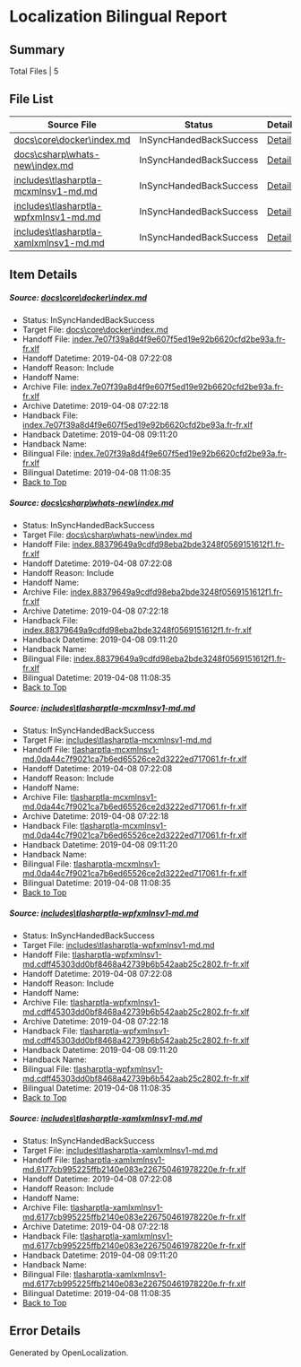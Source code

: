 # <a name='report-top'></a> Localization Bilingual Report

## Summary
 Total Files | 5

## File List
 Source File | Status | Details 
 ----------- | ------ | ------- 
 [docs\core\docker\index.md](https://github.com/OpenLocalizationTestOrg/docs/blob/f9ae43c1cac88dc83fee07b26d8333501f574532/docs/core/docker/index.md) | InSyncHandedBackSuccess | [Details](#b6fcac5f6062c8e1924794eda0e6b6061f43fa6c41)
 [docs\csharp\whats-new\index.md](https://github.com/OpenLocalizationTestOrg/docs/blob/f9ae43c1cac88dc83fee07b26d8333501f574532/docs/csharp/whats-new/index.md) | InSyncHandedBackSuccess | [Details](#157554dba0e071454c423cd2fd3be50d2be5cb112200)
 [includes\tlasharptla-mcxmlnsv1-md.md](https://github.com/OpenLocalizationTestOrg/docs/blob/f9ae43c1cac88dc83fee07b26d8333501f574532/includes/tlasharptla-mcxmlnsv1-md.md) | InSyncHandedBackSuccess | [Details](#7f5db1529571d6410041b50d8063bd0d689d9a4516225)
 [includes\tlasharptla-wpfxmlnsv1-md.md](https://github.com/OpenLocalizationTestOrg/docs/blob/f9ae43c1cac88dc83fee07b26d8333501f574532/includes/tlasharptla-wpfxmlnsv1-md.md) | InSyncHandedBackSuccess | [Details](#6466dd433df3d39362f1ce3ce231d5b0a7e450d516288)
 [includes\tlasharptla-xamlxmlnsv1-md.md](https://github.com/OpenLocalizationTestOrg/docs/blob/f9ae43c1cac88dc83fee07b26d8333501f574532/includes/tlasharptla-xamlxmlnsv1-md.md) | InSyncHandedBackSuccess | [Details](#ae7061415a4e55e2b3655222d10b6f2e02303dfb16292)

## Item Details
##### <a name='b6fcac5f6062c8e1924794eda0e6b6061f43fa6c41'></a> Source: [docs\core\docker\index.md](https://github.com/OpenLocalizationTestOrg/docs/blob/f9ae43c1cac88dc83fee07b26d8333501f574532/docs/core/docker/index.md)
* Status: InSyncHandedBackSuccess
* Target File: [docs\core\docker\index.md](https://github.com/OpenLocalizationTestOrg/docs.fr-fr/blob/e020d238201061127cb7ca3852eb7d3297db647c/docs/core/docker/index.md)
* Handoff File: [index.7e07f39a8d4f9e607f5ed19e92b6620cfd2be93a.fr-fr.xlf](https://github.com/OpenLocalizationTestOrg/docs.handoff/blob/9bd0671c6ea4d72e44988ff12d1712072be83ed2/ol-handoff/OpenLocalizationTestOrg/docs.fr-fr/master/p1-ht/index.7e07f39a8d4f9e607f5ed19e92b6620cfd2be93a.fr-fr.xlf)
* Handoff Datetime: 2019-04-08 07:22:08
* Handoff Reason: Include
* Handoff Name: 
* Archive File: [index.7e07f39a8d4f9e607f5ed19e92b6620cfd2be93a.fr-fr.xlf](https://github.com/OpenLocalizationTestOrg/docs.handoff/blob/4f2571c7fea34408718fc76088d055b4900e6976/ol-archive/OpenLocalizationTestOrg/docs.fr-fr/master/p1-ht/index.7e07f39a8d4f9e607f5ed19e92b6620cfd2be93a.fr-fr.xlf)
* Archive Datetime: 2019-04-08 07:22:18
* Handback File: [index.7e07f39a8d4f9e607f5ed19e92b6620cfd2be93a.fr-fr.xlf](https://github.com/OpenLocalizationTestOrg/docs.handback/blob/3cf201551175043088f08c9d7a4feeafb978260d/ol-handback/OpenLocalizationTestOrg/docs.fr-fr/master/p1-ht/index.7e07f39a8d4f9e607f5ed19e92b6620cfd2be93a.fr-fr.xlf)
* Handback Datetime: 2019-04-08 09:11:20
* Handback Name: 
* Bilingual File: [index.7e07f39a8d4f9e607f5ed19e92b6620cfd2be93a.fr-fr.xlf](https://github.com/OpenLocalizationTestOrg/docs.handback/blob/3cf201551175043088f08c9d7a4feeafb978260d/ol-handback/OpenLocalizationTestOrg/docs.fr-fr/master/p1-ht/index.7e07f39a8d4f9e607f5ed19e92b6620cfd2be93a.fr-fr.xlf)
* Bilingual Datetime: 2019-04-08 11:08:35
* [Back to Top](#report-top)

##### <a name='157554dba0e071454c423cd2fd3be50d2be5cb112200'></a> Source: [docs\csharp\whats-new\index.md](https://github.com/OpenLocalizationTestOrg/docs/blob/f9ae43c1cac88dc83fee07b26d8333501f574532/docs/csharp/whats-new/index.md)
* Status: InSyncHandedBackSuccess
* Target File: [docs\csharp\whats-new\index.md](https://github.com/OpenLocalizationTestOrg/docs.fr-fr/blob/e020d238201061127cb7ca3852eb7d3297db647c/docs/csharp/whats-new/index.md)
* Handoff File: [index.88379649a9cdfd98eba2bde3248f0569151612f1.fr-fr.xlf](https://github.com/OpenLocalizationTestOrg/docs.handoff/blob/9bd0671c6ea4d72e44988ff12d1712072be83ed2/ol-handoff/OpenLocalizationTestOrg/docs.fr-fr/master/p1-ht/index.88379649a9cdfd98eba2bde3248f0569151612f1.fr-fr.xlf)
* Handoff Datetime: 2019-04-08 07:22:08
* Handoff Reason: Include
* Handoff Name: 
* Archive File: [index.88379649a9cdfd98eba2bde3248f0569151612f1.fr-fr.xlf](https://github.com/OpenLocalizationTestOrg/docs.handoff/blob/4f2571c7fea34408718fc76088d055b4900e6976/ol-archive/OpenLocalizationTestOrg/docs.fr-fr/master/p1-ht/index.88379649a9cdfd98eba2bde3248f0569151612f1.fr-fr.xlf)
* Archive Datetime: 2019-04-08 07:22:18
* Handback File: [index.88379649a9cdfd98eba2bde3248f0569151612f1.fr-fr.xlf](https://github.com/OpenLocalizationTestOrg/docs.handback/blob/3cf201551175043088f08c9d7a4feeafb978260d/ol-handback/OpenLocalizationTestOrg/docs.fr-fr/master/p1-ht/index.88379649a9cdfd98eba2bde3248f0569151612f1.fr-fr.xlf)
* Handback Datetime: 2019-04-08 09:11:20
* Handback Name: 
* Bilingual File: [index.88379649a9cdfd98eba2bde3248f0569151612f1.fr-fr.xlf](https://github.com/OpenLocalizationTestOrg/docs.handback/blob/3cf201551175043088f08c9d7a4feeafb978260d/ol-handback/OpenLocalizationTestOrg/docs.fr-fr/master/p1-ht/index.88379649a9cdfd98eba2bde3248f0569151612f1.fr-fr.xlf)
* Bilingual Datetime: 2019-04-08 11:08:35
* [Back to Top](#report-top)

##### <a name='7f5db1529571d6410041b50d8063bd0d689d9a4516225'></a> Source: [includes\tlasharptla-mcxmlnsv1-md.md](https://github.com/OpenLocalizationTestOrg/docs/blob/f9ae43c1cac88dc83fee07b26d8333501f574532/includes/tlasharptla-mcxmlnsv1-md.md)
* Status: InSyncHandedBackSuccess
* Target File: [includes\tlasharptla-mcxmlnsv1-md.md](https://github.com/OpenLocalizationTestOrg/docs.fr-fr/blob/e020d238201061127cb7ca3852eb7d3297db647c/includes/tlasharptla-mcxmlnsv1-md.md)
* Handoff File: [tlasharptla-mcxmlnsv1-md.0da44c7f9021ca7b6ed65526ce2d3222ed717061.fr-fr.xlf](https://github.com/OpenLocalizationTestOrg/docs.handoff/blob/9bd0671c6ea4d72e44988ff12d1712072be83ed2/ol-handoff/OpenLocalizationTestOrg/docs.fr-fr/master/includes/tlasharptla-mcxmlnsv1-md.0da44c7f9021ca7b6ed65526ce2d3222ed717061.fr-fr.xlf)
* Handoff Datetime: 2019-04-08 07:22:08
* Handoff Reason: Include
* Handoff Name: 
* Archive File: [tlasharptla-mcxmlnsv1-md.0da44c7f9021ca7b6ed65526ce2d3222ed717061.fr-fr.xlf](https://github.com/OpenLocalizationTestOrg/docs.handoff/blob/4f2571c7fea34408718fc76088d055b4900e6976/ol-archive/OpenLocalizationTestOrg/docs.fr-fr/master/includes/tlasharptla-mcxmlnsv1-md.0da44c7f9021ca7b6ed65526ce2d3222ed717061.fr-fr.xlf)
* Archive Datetime: 2019-04-08 07:22:18
* Handback File: [tlasharptla-mcxmlnsv1-md.0da44c7f9021ca7b6ed65526ce2d3222ed717061.fr-fr.xlf](https://github.com/OpenLocalizationTestOrg/docs.handback/blob/3cf201551175043088f08c9d7a4feeafb978260d/ol-handback/OpenLocalizationTestOrg/docs.fr-fr/master/includes/tlasharptla-mcxmlnsv1-md.0da44c7f9021ca7b6ed65526ce2d3222ed717061.fr-fr.xlf)
* Handback Datetime: 2019-04-08 09:11:20
* Handback Name: 
* Bilingual File: [tlasharptla-mcxmlnsv1-md.0da44c7f9021ca7b6ed65526ce2d3222ed717061.fr-fr.xlf](https://github.com/OpenLocalizationTestOrg/docs.handback/blob/3cf201551175043088f08c9d7a4feeafb978260d/ol-handback/OpenLocalizationTestOrg/docs.fr-fr/master/includes/tlasharptla-mcxmlnsv1-md.0da44c7f9021ca7b6ed65526ce2d3222ed717061.fr-fr.xlf)
* Bilingual Datetime: 2019-04-08 11:08:35
* [Back to Top](#report-top)

##### <a name='6466dd433df3d39362f1ce3ce231d5b0a7e450d516288'></a> Source: [includes\tlasharptla-wpfxmlnsv1-md.md](https://github.com/OpenLocalizationTestOrg/docs/blob/f9ae43c1cac88dc83fee07b26d8333501f574532/includes/tlasharptla-wpfxmlnsv1-md.md)
* Status: InSyncHandedBackSuccess
* Target File: [includes\tlasharptla-wpfxmlnsv1-md.md](https://github.com/OpenLocalizationTestOrg/docs.fr-fr/blob/e020d238201061127cb7ca3852eb7d3297db647c/includes/tlasharptla-wpfxmlnsv1-md.md)
* Handoff File: [tlasharptla-wpfxmlnsv1-md.cdff45303dd0bf8468a42739b6b542aab25c2802.fr-fr.xlf](https://github.com/OpenLocalizationTestOrg/docs.handoff/blob/9bd0671c6ea4d72e44988ff12d1712072be83ed2/ol-handoff/OpenLocalizationTestOrg/docs.fr-fr/master/includes/tlasharptla-wpfxmlnsv1-md.cdff45303dd0bf8468a42739b6b542aab25c2802.fr-fr.xlf)
* Handoff Datetime: 2019-04-08 07:22:08
* Handoff Reason: Include
* Handoff Name: 
* Archive File: [tlasharptla-wpfxmlnsv1-md.cdff45303dd0bf8468a42739b6b542aab25c2802.fr-fr.xlf](https://github.com/OpenLocalizationTestOrg/docs.handoff/blob/4f2571c7fea34408718fc76088d055b4900e6976/ol-archive/OpenLocalizationTestOrg/docs.fr-fr/master/includes/tlasharptla-wpfxmlnsv1-md.cdff45303dd0bf8468a42739b6b542aab25c2802.fr-fr.xlf)
* Archive Datetime: 2019-04-08 07:22:18
* Handback File: [tlasharptla-wpfxmlnsv1-md.cdff45303dd0bf8468a42739b6b542aab25c2802.fr-fr.xlf](https://github.com/OpenLocalizationTestOrg/docs.handback/blob/3cf201551175043088f08c9d7a4feeafb978260d/ol-handback/OpenLocalizationTestOrg/docs.fr-fr/master/includes/tlasharptla-wpfxmlnsv1-md.cdff45303dd0bf8468a42739b6b542aab25c2802.fr-fr.xlf)
* Handback Datetime: 2019-04-08 09:11:20
* Handback Name: 
* Bilingual File: [tlasharptla-wpfxmlnsv1-md.cdff45303dd0bf8468a42739b6b542aab25c2802.fr-fr.xlf](https://github.com/OpenLocalizationTestOrg/docs.handback/blob/3cf201551175043088f08c9d7a4feeafb978260d/ol-handback/OpenLocalizationTestOrg/docs.fr-fr/master/includes/tlasharptla-wpfxmlnsv1-md.cdff45303dd0bf8468a42739b6b542aab25c2802.fr-fr.xlf)
* Bilingual Datetime: 2019-04-08 11:08:35
* [Back to Top](#report-top)

##### <a name='ae7061415a4e55e2b3655222d10b6f2e02303dfb16292'></a> Source: [includes\tlasharptla-xamlxmlnsv1-md.md](https://github.com/OpenLocalizationTestOrg/docs/blob/f9ae43c1cac88dc83fee07b26d8333501f574532/includes/tlasharptla-xamlxmlnsv1-md.md)
* Status: InSyncHandedBackSuccess
* Target File: [includes\tlasharptla-xamlxmlnsv1-md.md](https://github.com/OpenLocalizationTestOrg/docs.fr-fr/blob/e020d238201061127cb7ca3852eb7d3297db647c/includes/tlasharptla-xamlxmlnsv1-md.md)
* Handoff File: [tlasharptla-xamlxmlnsv1-md.6177cb995225ffb2140e083e226750461978220e.fr-fr.xlf](https://github.com/OpenLocalizationTestOrg/docs.handoff/blob/9bd0671c6ea4d72e44988ff12d1712072be83ed2/ol-handoff/OpenLocalizationTestOrg/docs.fr-fr/master/includes/tlasharptla-xamlxmlnsv1-md.6177cb995225ffb2140e083e226750461978220e.fr-fr.xlf)
* Handoff Datetime: 2019-04-08 07:22:08
* Handoff Reason: Include
* Handoff Name: 
* Archive File: [tlasharptla-xamlxmlnsv1-md.6177cb995225ffb2140e083e226750461978220e.fr-fr.xlf](https://github.com/OpenLocalizationTestOrg/docs.handoff/blob/4f2571c7fea34408718fc76088d055b4900e6976/ol-archive/OpenLocalizationTestOrg/docs.fr-fr/master/includes/tlasharptla-xamlxmlnsv1-md.6177cb995225ffb2140e083e226750461978220e.fr-fr.xlf)
* Archive Datetime: 2019-04-08 07:22:18
* Handback File: [tlasharptla-xamlxmlnsv1-md.6177cb995225ffb2140e083e226750461978220e.fr-fr.xlf](https://github.com/OpenLocalizationTestOrg/docs.handback/blob/3cf201551175043088f08c9d7a4feeafb978260d/ol-handback/OpenLocalizationTestOrg/docs.fr-fr/master/includes/tlasharptla-xamlxmlnsv1-md.6177cb995225ffb2140e083e226750461978220e.fr-fr.xlf)
* Handback Datetime: 2019-04-08 09:11:20
* Handback Name: 
* Bilingual File: [tlasharptla-xamlxmlnsv1-md.6177cb995225ffb2140e083e226750461978220e.fr-fr.xlf](https://github.com/OpenLocalizationTestOrg/docs.handback/blob/3cf201551175043088f08c9d7a4feeafb978260d/ol-handback/OpenLocalizationTestOrg/docs.fr-fr/master/includes/tlasharptla-xamlxmlnsv1-md.6177cb995225ffb2140e083e226750461978220e.fr-fr.xlf)
* Bilingual Datetime: 2019-04-08 11:08:35
* [Back to Top](#report-top)


## Error Details

Generated by OpenLocalization.
